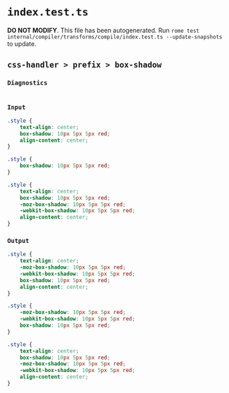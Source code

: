 # `index.test.ts`

**DO NOT MODIFY**. This file has been autogenerated. Run `rome test internal/compiler/transforms/compile/index.test.ts --update-snapshots` to update.

## `css-handler > prefix > box-shadow`

### `Diagnostics`

```css

```

### `Input`

```css
.style {
	text-align: center;
	box-shadow: 10px 5px 5px red;
	align-content: center;
}

.style {
	box-shadow: 10px 5px 5px red;
}

.style {
	text-align: center;
	box-shadow: 10px 5px 5px red;
	-moz-box-shadow: 10px 5px 5px red;
	-webkit-box-shadow: 10px 5px 5px red;
	align-content: center;
}

```

### `Output`

```css
.style {
	text-align: center;
	-moz-box-shadow: 10px 5px 5px red;
	-webkit-box-shadow: 10px 5px 5px red;
	box-shadow: 10px 5px 5px red;
	align-content: center;
}

.style {
	-moz-box-shadow: 10px 5px 5px red;
	-webkit-box-shadow: 10px 5px 5px red;
	box-shadow: 10px 5px 5px red;
}

.style {
	text-align: center;
	box-shadow: 10px 5px 5px red;
	-moz-box-shadow: 10px 5px 5px red;
	-webkit-box-shadow: 10px 5px 5px red;
	align-content: center;
}

```
